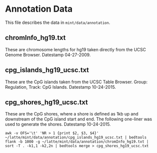# Annotation Data
This file describes the data in `mint/data/annotation`.

## chromInfo_hg19.txt
These are chromosome lengths for hg19 taken directly from the UCSC Genome Browser. Datestamp 04-27-2009.

## cpg_islands_hg19_ucsc.txt
These are the CpG islands taken from the UCSC Table Browser. Group: Regulation, Track: CpG Islands. Datestamp 10-24-2015.

## cpg_shores_hg19_ucsc.txt
These are the CpG shores, where a shore is defined as 1kb up and downstream of the CpG island start and end. The following one-liner was used to generate the shores. Datestamp 10-24-2015.

```{bash}
awk -v OFS='\t' 'NR > 1 {print $2, $3, $4}' ~/latte/mint/data/annotation/cpg_islands_hg19_ucsc.txt | bedtools flank -b 1000 -g ~/latte/mint/data/annotation/chromInfo_hg19.txt | sort -T . -k1,1 -k2,2n | bedtools merge > cpg_shores_hg19_ucsc.txt
```
